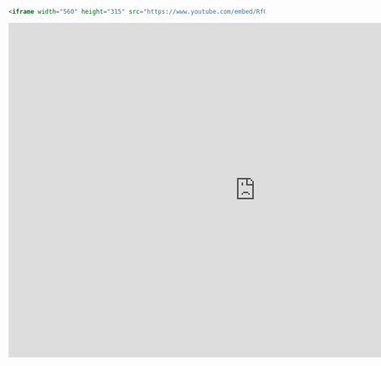 ```markdown
<iframe width="560" height="315" src="https://www.youtube.com/embed/RfQS0P_I6l4" frameborder="0" allow="accelerometer; autoplay; encrypted-media; gyroscope; picture-in-picture" allowfullscreen></iframe>
```

<iframe width="969" height="658" src="https://www.youtube.com/embed/RfQS0P_I6l4" frameborder="0" allow="accelerometer; autoplay; encrypted-media; gyroscope; picture-in-picture" allowfullscreen></iframe>
